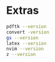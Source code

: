 # Extras


```bash
pdftk --version
convert -version
gs --version
latex --version
nvim --version
z --version
```